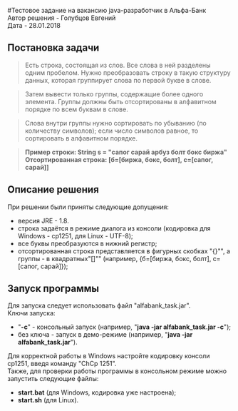 #Тестовое задание на вакансию java-разработчик в Альфа-Банк     
Автор решения - Голубцов Евгений    
Дата - 28.01.2018   

## Постановка задачи
>Есть строка, состоящая из слов. Все слова в ней разделены одним пробелом. Нужно преобразовать строку в такую структуру данных, которая группирует слова по первой букве в слове.

>Затем вывести только группы, содержащие более одного элемента. Группы должны быть отсортированы в алфавитном порядке по всем буквам в слове.

>Слова внутри группы нужно сортировать по убыванию (по количеству символов); если число символов равное, то сортировать в алфавитном порядке.

><strong>Пример строки: String s = "сапог сарай арбуз болт бокс биржа"</strong>   
><strong>Отсортированная строка: [б=[биржа, бокс, болт], c=[caпог, сарай]]</strong>   

## Описание решения
При решении были приняты следующие допущения:

- версия JRE - 1.8.
- строка задаётся в режиме диалога из консоли (кодировка для Windows - cp1251, для Linux - UTF-8);
- все буквы преобразуются в нижний регистр;
- отсортированная строка представляется в фигурных скобках "{}"", а группы - в квадратных"[]"" (например, {б=[биржа, бокс, болт], c=[caпог, сарай]});

## Запуск программы
Для запуска следует использовать файл "alfabank_task.jar".  
Ключи запуска:
- "**-c**" - консольный запуск (например, "**java -jar alfabank_task.jar -c**");
- без ключа - запуск в демо-режиме (например, "**java -jar alfabank_task.jar**").

Для корректной работы в Windows настройте кодировку консоли cp1251, введя команду "ChCp 1251".  
Также, для проверки работы программы в консольном режиме можно запустить следующие файлы:
- **start.bat** (для Windows, кодировка уже настроена);
- **start.sh** (для Linux).